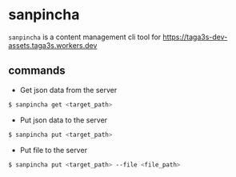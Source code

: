 # sanpincha

`sanpincha` is a content management cli tool for https://taga3s-dev-assets.taga3s.workers.dev

## commands

- Get json data from the server
```bash
$ sanpincha get <target_path>
```

- Put json data to the server
```bash
$ sanpincha put <target_path>
```

- Put file to the server
```bash
$ sanpincha put <target_path> --file <file_path>
```
